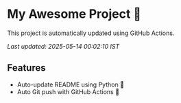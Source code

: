 # My Awesome Project 🚀

This project is automatically updated using GitHub Actions.

_Last updated: 2025-05-14 00:02:10 IST_

## Features
- Auto-update README using Python 🐍
- Auto Git push with GitHub Actions 🤖
